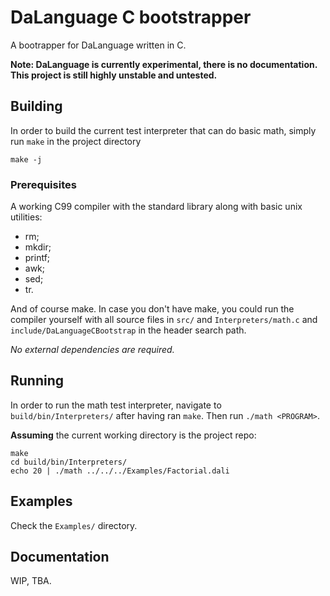 # DaLanguage C bootstrapper

A bootrapper for DaLanguage written in C.

**Note: DaLanguage is currently experimental, there is no documentation. This
project is still highly unstable and untested.**

## Building

In order to build the current test interpreter that can do basic math, simply
run `make` in the project directory

```shell
make -j
```

### Prerequisites

A working C99 compiler with the standard library along with basic unix utilities:

- rm;
- mkdir;
- printf;
- awk;
- sed;
- tr.

And of course make. In case you don't have make, you could run the compiler
yourself with all source files in `src/` and `Interpreters/math.c` and
`include/DaLanguageCBootstrap` in the header search path.

*No external dependencies are required.*

## Running

In order to run the math test interpreter, navigate to `build/bin/Interpreters/`
after having ran `make`. Then run `./math <PROGRAM>`.

**Assuming** the current working directory is the project repo:

```shell
make
cd build/bin/Interpreters/
echo 20 | ./math ../../../Examples/Factorial.dali
```

## Examples

Check the `Examples/` directory.

## Documentation

WIP, TBA.
